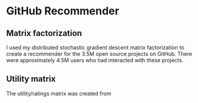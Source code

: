 # GitHub Recommender

## Matrix factorization

I used my distributed stochastic gradient descent matrix factorization to create a recommender for the 3.5M open source projects on GitHub. There were approximately 4.5M users who had interacted with these projects.

## Utility matrix

The utility/ratings matrix was created from 
